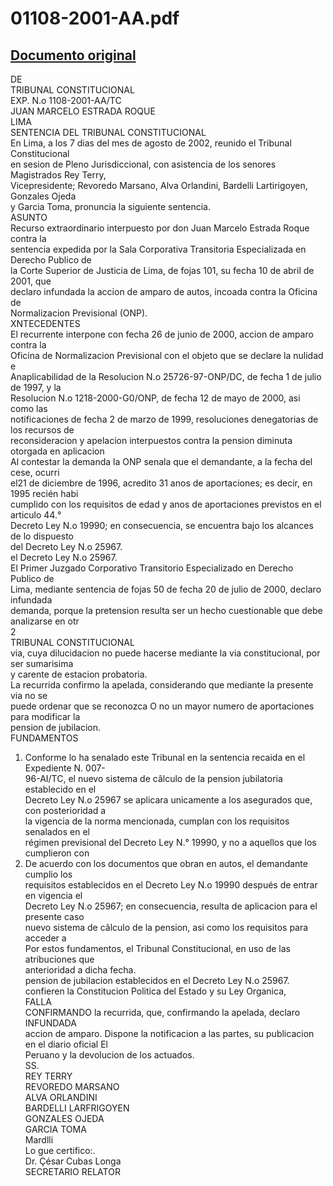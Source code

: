 
01108-2001-AA.pdf
=================
  
[Documento original](https://tc.gob.pe/jurisprudencia/2002/01108-2001-AA.pdf)  
---  
DE  
TRIBUNAL CONSTITUCIONAL  
EXP. N.o 1108-2001-AA/TC  
JUAN MARCELO ESTRADA ROQUE  
LIMA  
SENTENCIA DEL TRIBUNAL CONSTITUCIONAL  
En Lima, a los 7 dias del mes de agosto de 2002, reunido el Tribunal Constitucional  
en sesion de Pleno Jurisdiccional, con asistencia de los senores Magistrados Rey Terry,  
Vicepresidente; Revoredo Marsano, Alva Orlandini, Bardelli Lartirigoyen, Gonzales Ojeda  
y Garcia Toma, pronuncia la siguiente sentencia.  
ASUNTO  
Recurso extraordinario interpuesto por don Juan Marcelo Estrada Roque contra la  
sentencia expedida por la Sala Corporativa Transitoria Especializada en Derecho Publico de  
la Corte Superior de Justicia de Lima, de fojas 101, su fecha 10 de abril de 2001, que  
declaro infundada la accion de amparo de autos, incoada contra la Oficina de  
Normalizacion Previsional (ONP).  
XNTECEDENTES  
El recurrente interpone con fecha 26 de junio de 2000, accion de amparo contra la  
Oficina de Normalizacion Previsional con el objeto que se declare la nulidad e  
Anaplicabilidad de la Resolucion N.o 25726-97-ONP/DC, de fecha 1 de julio de 1997, y la  
Resolucion N.o 1218-2000-G0/ONP, de fecha 12 de mayo de 2000, asi como las  
notificaciones de fecha 2 de marzo de 1999, resoluciones denegatorias de los recursos de  
reconsideracion y apelacion interpuestos contra la pension diminuta otorgada en aplicacion  
Al contestar la demanda la ONP senala que el demandante, a la fecha del cese, ocurri  
el21 de diciembre de 1996, acredito 31 anos de aportaciones; es decir, en 1995 recién habi  
cumplido con los requisitos de edad y anos de aportaciones previstos en el articulo 44.°  
Decreto Ley N.o 19990; en consecuencia, se encuentra bajo los alcances de lo dispuesto  
del Decreto Ley N.o 25967.  
el Decreto Ley N.o 25967.  
El Primer Juzgado Corporativo Transitorio Especializado en Derecho Publico de  
Lima, mediante sentencia de fojas 50 de fecha 20 de julio de 2000, declaro infundada  
demanda, porque la pretension resulta ser un hecho cuestionable que debe analizarse en otr  
2  
TRIBUNAL CONSTITUCIONAL  
via, cuya dilucidacion no puede hacerse mediante la via constitucional, por ser sumarisima  
y carente de estacion probatoria.  
La recurrida confirmo la apelada, considerando que mediante la presente via no se  
puede ordenar que se reconozca O no un mayor numero de aportaciones para modificar la  
pension de jubilacion.  
FUNDAMENTOS  
1. Conforme lo ha senalado este Tribunal en la sentencia recaida en el Expediente N. 007-  
96-AI/TC, el nuevo sistema de câlculo de la pension jubilatoria establecido en el  
Decreto Ley N.o 25967 se aplicara unicamente a los asegurados que, con posterioridad a  
la vigencia de la norma mencionada, cumplan con los requisitos senalados en el  
régimen previsional del Decreto Ley N.° 19990, y no a aquellos que los cumplieron con  
2. De acuerdo con los documentos que obran en autos, el demandante cumplio los  
requisitos establecidos en el Decreto Ley N.o 19990 después de entrar en vigencia el  
Decreto Ley N.o 25967; en consecuencia, resulta de aplicacion para el presente caso  
nuevo sistema de câlculo de la pension, asi como los requisitos para acceder a  
Por estos fundamentos, el Tribunal Constitucional, en uso de las atribuciones que  
anterioridad a dicha fecha.  
pension de jubilacion establecidos en el Decreto Ley N.o 25967.  
confieren la Constitucion Politica del Estado y su Ley Organica,  
FALLA  
CONFIRMANDO la recurrida, que, confirmando la apelada, declaro INFUNDADA  
accion de amparo. Dispone la notificacion a las partes, su publicacion en el diario oficial El  
Peruano y la devolucion de los actuados.  
SS.  
REY TERRY  
REVOREDO MARSANO  
ALVA ORLANDINI  
BARDELLI LARFRIGOYEN  
GONZALES OJEDA  
GARCIA TOMA  
Mardlli  
Lo gue certifico:.  
Dr. Çésar Cubas Longa  
SECRETARIO RELATOR